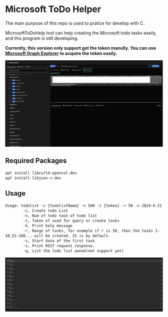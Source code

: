 # Microsoft ToDo Helper
The main purpose of this repo is used to pratice for develop with C.  

MicrosoftToDoHelp tool can help creating the Microsoft todo tasks easily, and this program is still developing.

**Currently, this version only support get the token manully. You can use [Microsoft Graph Explorer](https://developer.microsoft.com/en-us/graph/graph-explorer) to acquire the token easily.**

![Screenshot](./Images/Screenshot_Token.png "Get token from Microsoft Graph Explorer")

## Required Packages
    apt install libcurl4-openssl-dev
    apt install libjson-c-dev

## Usage
    Usage: todolist -c {todolistName} -n 500 -t {token} -r 50 -s 2024-6-21
            -c, Create todo List
            -n, Num of todo task of todo list
            -t, Token of used for query or create tasks
            -h, Print help message
            -r, Range of tasks, for example if r is 50, then the tasks 1-50,51-100... will be created. 25 is by default.
            -s, Start date of the first task
            -v, Print REST request response.
            -q, List the todo list owned(not support yet)

![Screenshot](./Images/Screenshot.png "Screenshot")